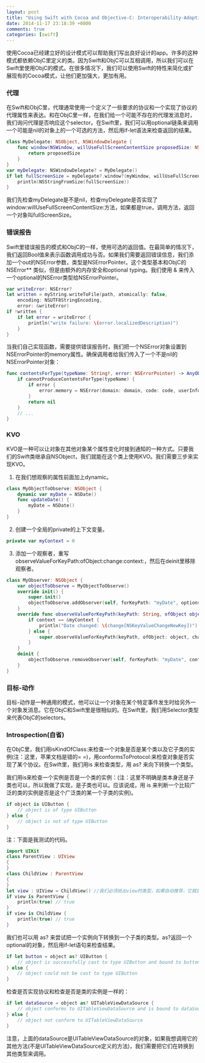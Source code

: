 ```yaml
---
layout: post
title: "Using Swift with Cocoa and Objective-C: Interoperability-Adopting Cocoa Design Patterns"
date: 2014-11-17 23:18:39 +0800
comments: true
categories: [swift]
---
```


使用Cocoa已经建立好的设计模式可以帮助我们写出良好设计的app。许多的这种模式都依赖ObjC里定义的类。因为Swift和ObjC可以互相调用，所以我们可以在Swift里使用ObjC的模式。在很多情况下，我们可以使用Swift的特性来简化或扩展现有的Cocoa模式，让他们更加强大，更加有用。

<!--more-->

### 代理

在Swift和ObjC里，代理通常使用一个定义了一些要求的协议和一个实现了协议的代理属性来表达。和在ObjC里一样，在我们给一个可能不存在的代理发消息时，我们询问代理是否响应这个selector。在Swift里，我们可以用optional链条来调用一个可能是nil的对象上的一个可选的方法，然后用if-let语法来检查返回的结果。

``` swift
class MyDelegate: NSObject, NSWindowDelegate {
    func window(NSWindow, willUseFullScreenContentSize proposedSize: NSSize) -> NSSize {
        return proposedSize
    }
}
var myDelegate: NSWindowDelegate? = MyDelegate()
if let fullScreenSize = myDelegate?.window?(myWindow, willUseFullScreenContentSize: mySize) {
    println(NSStringFromSize(fullScreenSize))
}
```

我们先检查myDelegate是不是nil，检查myDelegate是否实现了window:willUseFullScreenContentSize:方法，如果都是true，调用方法，返回一个对象叫fullScreenSize。


### 错误报告

Swift里错误报告的模式和ObjC的一样，使用可选的返回值。在最简单的情况下，我们返回Bool值来表示函数调用成功与否。如果我们需要返回错误信息，我们添加一个out的NSError参数，类型是NSErrorPointer。这个类型基本和ObjC的 NSError** 类似，但是由额外的内存安全和optional typing。我们使用 & 来传入一个optional的NSError类型给NSErrorPointer。

``` swift
var writeError: NSError?
let written = myString.writeToFile(path, atomically: false,
    encoding: NSUTF8StringEncoding,
    error: &writeError)
if !written {
    if let error = writeError {
        println("write failure: \(error.localizedDescription)")
    }
}
```

当我们自己实现函数，需要提供错误报告时，我们把一个NSError对象设置到NSErrorPointer的memory属性。确保调用者给我们传入了一个不是nil的NSErrorPointer对象：

``` swift
func contentsForType(typeName: String!, error: NSErrorPointer) -> AnyObject! {
    if cannotProduceContentsForType(typeName) {
        if error {
            error.memory = NSError(domain: domain, code: code, userInfo: [:])
        }
        return nil
    }
    // ...
}
```

### KVO

KVO是一种可以让对象在其他对象某个属性变化时接到通知的一种方式。只要我们的Swift类继承自NSObject，我们就能在这个类上使用KVO。我们需要三步来实现KVO。

1.  在我们想观察的属性前面加上dynamic。

``` swift
class MyObjectToObserve: NSObject {
    dynamic var myDate = NSDate()
    func updateDate() {
        myDate = NSDate()
    }
}
```

2.  创建一个全局的private的上下文变量。

``` swift
private var myContext = 0
```

3.  添加一个观察者，重写observeValueForKeyPath:ofObject:change:context:，然后在deinit里移除观察者。

``` swift
class MyObserver: NSObject {
    var objectToObserve = MyObjectToObserve()
    override init() {
        super.init()
        objectToObserve.addObserver(self, forKeyPath: "myDate", options: .New, context: &myContext)
    }
    override func observeValueForKeyPath(keyPath: String, ofObject object: AnyObject, change: [NSObject: AnyObject], context: UnsafeMutablePointer<Void>) {
        if context == &myContext {
            println("Date changed: \(change[NSKeyValueChangeNewKey])")
        } else {
            super.observeValueForKeyPath(keyPath, ofObject: object, change: change, context: context)
        }
    }
    deinit {
        objectToObserve.removeObserver(self, forKeyPath: "myDate", context: &myContext)
    }
}
```

### 目标-动作

目标-动作是一种通用的模式，他可以让一个对象在某个特定事件发生时给另外一个对象发消息。它在ObjC和Swift里是很相似的。在Swift里，我们用Selector类型来代表ObjC的selectors。

### Introspection(自省)

在ObjC里，我们用isKindOfClass:来检查一个对象是否是某个类以及它子类的实例(注：这里，苹果文档是错的= =)，用conformsToProtocol:来检查对象是否实现了某个协议。在Swift里，我们用is 来检查类型，用 as? 来向下转换一个类型。

我们用is来检查一个实例是否是一个类的实例：(注：这里不明确是类本身还是子类也可以，所以我做了实现，是子类也可以。应该说成，用 is 来判断一个比较广泛的类的实例是否是这个广泛类的某一个子类的实例)。

``` swift
if object is UIButton {
    // object is of type UIButton
} else {
    // object is not of type UIButton
}
```

注：下面是我测试的代码。

``` swift
import UIKit
class ParentView : UIView
{
}
class ChildView : ParentView
{
}
let view : UIView = ChildView() //我们必须给出view的类型，如果自动推导，它就是ChildView类型，下面的代码就会报错。
if view is ParentView {
    println(true) // true
}
if view is ChildView {
    println(true) // true
}
```

我们也可以用 as? 来尝试把一个实例向下转换到一个子类的类型。as?返回一个optional的对象，然后用if-let语句来检查结果。

``` swift
if let button = object as? UIButton {
    // object is successfully cast to type UIButton and bound to button
} else {
    // object could not be cast to type UIButton
}
```

检查是否实现协议和检查是否是类的实例是一样的：

``` swift
if let dataSource = object as? UITableViewDataSource {
    // object conforms to UITableViewDataSource and is bound to dataSource
} else {
    // object not conform to UITableViewDataSource
}
```

注意，上面的dataSource是UITableViewDataSource的对象，如果我想调用它的其他方法(不是UITableViewDataSource定义的方法)，我们需要把它们在转换到其他类型来调用。


